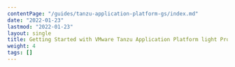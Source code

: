 ```yaml
---
contentPage: "/guides/tanzu-application-platform-gs/index.md"
date: "2022-01-23"
lastmod: "2022-01-23"
layout: single
title: Getting Started with VMware Tanzu Application Platform light Profile
weight: 4
tags: []
---
```


